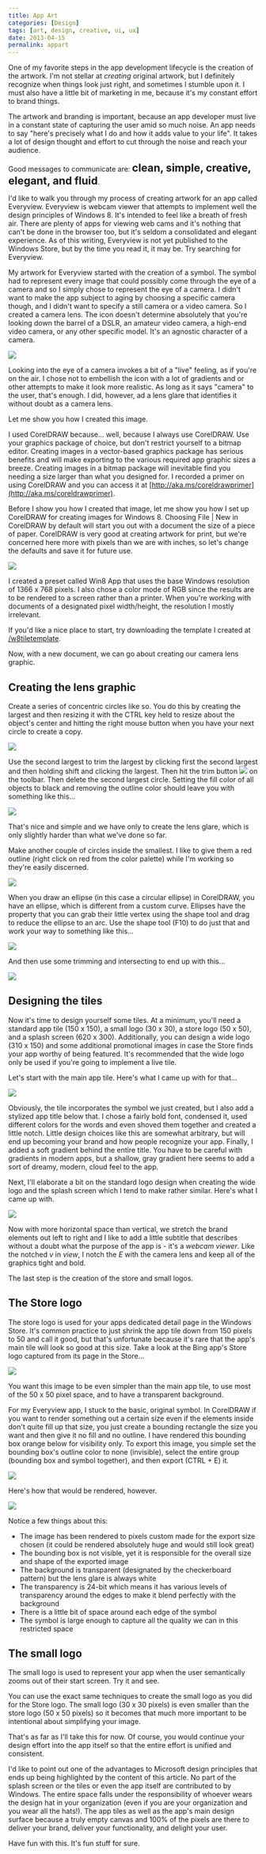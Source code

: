 ```yaml
---
title: App Art
categories: [Design]
tags: [art, design, creative, ui, ux]
date: 2013-04-15
permalink: appart
---
```


One of my favorite steps in the app development lifecycle is the creation of the artwork. I&#39;m not stellar at _creating_ original artwork, but I definitely recognize when things look just right, and sometimes I stumble upon it. I must also have a little bit of marketing in me, because it&#39;s my constant effort to brand things.
<!-- xmore -->

The artwork and branding is important, because an app developer must live in a constant state of capturing the user amid so much noise. An app needs to say "here&#39;s precisely what I do and how it adds value to your life". It takes a lot of design thought and effort to cut through the noise and reach your audience.

Good messages to communicate are: <span style="font-size: 16pt;">**clean, simple, creative, elegant, and fluid**</span>.

I&#39;d like to walk you through my process of creating artwork for an app called Everyview. Everyview is webcam viewer that attempts to implement well the design principles of Windows 8\. It&#39;s intended to feel like a breath of fresh air. There are plenty of apps for viewing web cams and it&#39;s nothing that can&#39;t be done in the browser too, but it&#39;s seldom a consolidated and elegant experience. As of this writing, Everyview is not yet published to the Windows Store, but by the time you read it, it may be. Try searching for Everyview.

My artwork for Everyview started with the creation of a symbol. The symbol had to represent every image that could possibly come through the eye of a camera and so I simply chose to represent the eye of a camera. I didn&#39;t want to make the app subject to aging by choosing a specific camera though, and I didn&#39;t want to specify a still camera or a video camera. So I created a camera lens. The icon doesn&#39;t determine absolutely that you&#39;re looking down the barrel of a DSLR, an amateur video camera, a high-end video camera, or any other specific model. It&#39;s an agnostic character of a camera.

![](/files/appart_01.png)

Looking into the eye of a camera invokes a bit of a "live" feeling, as if you&#39;re on the air. I chose not to embellish the icon with a lot of gradients and or other attempts to make it look more realistic. As long as it says "camera" to the user, that&#39;s enough. I did, however, ad a lens glare that identifies it without doubt as a camera lens.

Let me show you how I created this image.

I used CorelDRAW because... well, because I always use CorelDRAW. Use your graphics package of choice, but don&#39;t restrict yourself to a bitmap editor. Creating images in a vector-based graphics package has serious benefits and will make exporting to the various required app graphic sizes a breeze. Creating images in a bitmap package will inevitable find you needing a size larger than what you designed for. I recorded a primer on using CorelDRAW and you can access it at [http://aka.ms/coreldrawprimer](http://aka.ms/coreldrawprimer).

Before I show you how I created that image, let me show you how I set up CorelDRAW for creating images for Windows 8\. Choosing File | New in CorelDRAW by default will start you out with a document the size of a piece of paper. CorelDRAW is very good at creating artwork for print, but we&#39;re concerned here more with pixels than we are with inches, so let&#39;s change the defaults and save it for future use.

![](/files/appart_02.png)

I created a preset called Win8 App that uses the base Windows resolution of 1366 x 768 pixels. I also chose a color mode of RGB since the results are to be rendered to a screen rather than a printer. When you&#39;re working with documents of a designated pixel width/height, the resolution I mostly irrelevant.

If you&#39;d like a nice place to start, try downloading the template I created at [/w8tiletemplate](/w8tiletemplate).

Now, with a new document, we can go about creating our camera lens graphic.

## Creating the lens graphic

Create a series of concentric circles like so. You do this by creating the largest and then resizing it with the CTRL key held to resize about the object&#39;s center and hitting the right mouse button when you have your next circle to create a copy.

![](/files/appart_03.png)

Use the second largest to trim the largest by clicking first the second largest and then holding shift and clicking the largest. Then hit the trim button ![](/files/appart_04.png) on the toolbar. Then delete the second largest circle. Setting the fill color of all objects to black and removing the outline color should leave you with something like this...

![](/files/appart_05.png)

That&#39;s nice and simple and we have only to create the lens glare, which is only slightly harder than what we&#39;ve done so far.

Make another couple of circles inside the smallest. I like to give them a red outline (right click on red from the color palette) while I&#39;m working so they&#39;re easily discerned.

![](/files/appart_06.png)

When you draw an ellipse (in this case a circular ellipse) in CorelDRAW, you have an ellipse, which is different from a custom curve. Ellipses have the property that you can grab their little vertex using the shape tool and drag to reduce the ellipse to an arc. Use the shape tool (F10) to do just that and work your way to something like this...

![](/files/appart_07.png)

And then use some trimming and intersecting to end up with this...

![](/files/appart_08.png)

## Designing the tiles

Now it&#39;s time to design yourself some tiles. At a minimum, you&#39;ll need a standard app tile (150 x 150), a small logo (30 x 30), a store logo (50 x 50), and a splash screen (620 x 300). Additionally, you can design a wide logo (310 x 150) and some additional promotional images in case the Store finds your app worthy of being featured. It&#39;s recommended that the wide logo only be used if you&#39;re going to implement a live tile.

Let&#39;s start with the main app tile. Here&#39;s what I came up with for that...

![](/files/appart_09.png)

Obviously, the tile incorporates the symbol we just created, but I also add a stylized app title below that. I chose a fairly bold font, condensed it, used different colors for the words and even shoved them together and created a little notch. Little design choices like this are somewhat arbitrary, but will end up becoming your brand and how people recognize your app. Finally, I added a soft gradient behind the entire title. You have to be careful with gradients in modern apps, but a shallow, gray gradient here seems to add a sort of dreamy, modern, cloud feel to the app.

Next, I&#39;ll elaborate a bit on the standard logo design when creating the wide logo and the splash screen which I tend to make rather similar. Here&#39;s what I came up with.

![](/files/appart_10.png)

Now with more horizontal space than vertical, we stretch the brand elements out left to right and I like to add a little subtitle that describes without a doubt what the purpose of the app is - it&#39;s a _webcam viewer_. Like the notched _v_ in _view_, I notch the _E_ with the camera lens and keep all of the graphics tight and bold.

The last step is the creation of the store and small logos.

## The Store logo

The store logo is used for your apps dedicated detail page in the Windows Store. It&#39;s common practice to just shrink the app tile down from 150 pixels to 50 and call it good, but that&#39;s unfortunate because it&#39;s rare that the app&#39;s main tile will look so good at this size. Take a look at the Bing app&#39;s Store logo captured from its page in the Store...

![](/files/appart_11.png)

You want this image to be even simpler than the main app tile, to use most of the 50 x 50 pixel space, and to have a transparent background.

For my Everyview app, I stuck to the basic, original symbol. In CorelDRAW if you want to render something out a certain size even if the elements inside don&#39;t quite fill up that size, you just create a bounding rectangle the size you want and then give it no fill and no outline. I have rendered this bounding box orange below for visibility only. To export this image, you simple set the bounding box&#39;s outline color to none (invisible), select the entire group (bounding box and symbol together), and then export (CTRL + E) it.

![](/files/appart_12.png)

Here&#39;s how that would be rendered, however.

![](/files/appart_13.png)

Notice a few things about this:

*   The image has been rendered to pixels custom made for the export size chosen (it could be rendered absolutely huge and would still look great)
*   The bounding box is not visible, yet it is responsible for the overall size and shape of the exported image
*   The background is transparent (designated by the checkerboard pattern) but the lens glare is always white
*   The transparency is 24-bit which means it has various levels of transparency around the edges to make it blend perfectly with the background
*   There is a little bit of space around each edge of the symbol
*   The symbol is large enough to capture all the quality we can in this restricted space

## The small logo

The small logo is used to represent your app when the user semantically zooms out of their start screen. Try it and see.

You can use the exact same techniques to create the small logo as you did for the Store logo. The small logo (30 x 30 pixels) is even smaller than the store logo (50 x 50 pixels) so it becomes that much more important to be intentional about simplifying your image.

That&#39;s as far as I&#39;ll take this for now. Of course, you would continue your design effort into the app itself so that the entire effort is unified and consistent.

I&#39;d like to point out one of the advantages to Microsoft design principles that ends up being highlighted by the content of this article. No part of the splash screen or the tiles or even the app itself are contributed to by Windows. The entire space falls under the responsibility of whoever wears the design hat in your organization (even if you are your organization and you wear all the hats!). The app tiles as well as the app&#39;s main design surface because a truly empty canvas and 100% of the pixels are there to deliver your brand, deliver your functionality, and delight your user.

Have fun with this. It&#39;s fun stuff for sure.